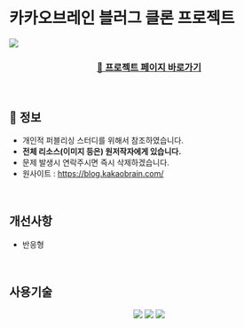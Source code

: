 # 카카오브레인 블러그 클론 프로젝트
<a href="https://kimhyeoonju.github.io/clone-wp/">
  <img src="https://github.com/user-attachments/assets/97f86a88-31b7-44c5-8c21-98fef2532508">
</a>

<div style="margin: 0 auto; text-align: center;" align="center" >
  <h3 align="center">
    <a href="http://tttymttst.dothome.co.kr/" text-decoration="none">
        🔗 프로젝트 페이지 바로가기
    </a>
  </h3>
</div>

<br/>

## 🔎 정보

- 개인적 퍼블리싱 스터디를 위해서 참조하였습니다.
- <b>전체 리소스(이미지 등은) 원저작자에게 있습니다.</b>
- 문제 발생시 연락주시면 즉시 삭제하겠습니다.
- 원사이트 : https://blog.kakaobrain.com/

<br/>

## 개선사항

- 반응형

<br/>

## 사용기술
<div style="margin: 0 auto; text-align: center;" align="center">
  <img src="https://img.shields.io/badge/HTML5-E34F26?style=for-the-badge&logo=HTML5&logoColor=white">
  <img src="https://img.shields.io/badge/CSS3-1572B6?style=for-the-badge&logo=CSS3&logoColor=white">
  <img src="https://img.shields.io/badge/Javascript-F7DF1E?style=for-the-badge&logo=Javascript&logoColor=white">
</div>
